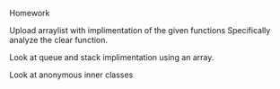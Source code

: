 Homework

Upload arraylist with implimentation of the given functions
    Specifically analyze the clear function.


Look at queue and stack implimentation using an array. 

Look at anonymous inner classes
